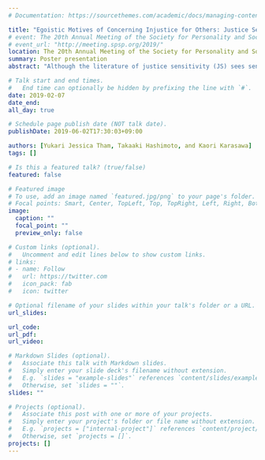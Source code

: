 ```yaml
---
# Documentation: https://sourcethemes.com/academic/docs/managing-content/

title: "Egoistic Motives of Concerning Injustice for Others: Justice Sensitivity and Self-Consciousness"
# event: The 20th Annual Meeting of the Society for Personality and Social Psychology
# event_url: "http://meeting.spsp.org/2019/"
location: The 20th Annual Meeting of the Society for Personality and Social Psychology (Portland, USA)
summary: Poster presentation
abstract: "Although the literature of justice sensitivity (JS) sees sensitivity to committing injustice (vs. sensitivity to becoming a victim) as a pure justice concern, we expect that it contains egoistic motives such as moral identity and reputation concerns. We examine its correlation with self-consciousness (private & public) through a questionnaire survey, developing a Japanese version of JS Inventory."

# Talk start and end times.
#   End time can optionally be hidden by prefixing the line with `#`.
date: 2019-02-07
date_end:
all_day: true

# Schedule page publish date (NOT talk date).
publishDate: 2019-06-02T17:30:03+09:00

authors: [Yukari Jessica Tham, Takaaki Hashimoto, and Kaori Karasawa]
tags: []

# Is this a featured talk? (true/false)
featured: false

# Featured image
# To use, add an image named `featured.jpg/png` to your page's folder. 
# Focal points: Smart, Center, TopLeft, Top, TopRight, Left, Right, BottomLeft, Bottom, BottomRight.
image:
  caption: ""
  focal_point: ""
  preview_only: false

# Custom links (optional).
#   Uncomment and edit lines below to show custom links.
# links:
# - name: Follow
#   url: https://twitter.com
#   icon_pack: fab
#   icon: twitter

# Optional filename of your slides within your talk's folder or a URL.
url_slides:

url_code:
url_pdf:
url_video:

# Markdown Slides (optional).
#   Associate this talk with Markdown slides.
#   Simply enter your slide deck's filename without extension.
#   E.g. `slides = "example-slides"` references `content/slides/example-slides.md`.
#   Otherwise, set `slides = ""`.
slides: ""

# Projects (optional).
#   Associate this post with one or more of your projects.
#   Simply enter your project's folder or file name without extension.
#   E.g. `projects = ["internal-project"]` references `content/project/deep-learning/index.md`.
#   Otherwise, set `projects = []`.
projects: []
---
```

